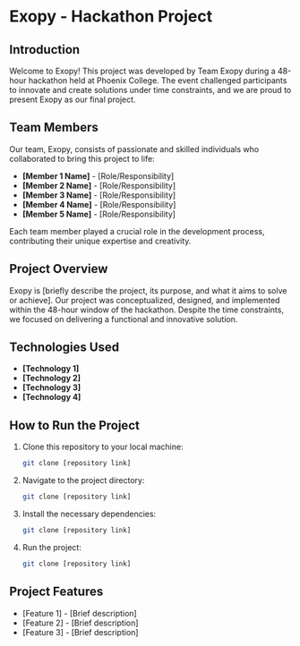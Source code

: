 # Exopy - Hackathon Project

## Introduction

Welcome to Exopy! This project was developed by Team Exopy during a 48-hour hackathon held at Phoenix College. The event challenged participants to innovate and create solutions under time constraints, and we are proud to present Exopy as our final project.

## Team Members

Our team, Exopy, consists of passionate and skilled individuals who collaborated to bring this project to life:

- **[Member 1 Name]** - [Role/Responsibility]
- **[Member 2 Name]** - [Role/Responsibility]
- **[Member 3 Name]** - [Role/Responsibility]
- **[Member 4 Name]** - [Role/Responsibility]
- **[Member 5 Name]** - [Role/Responsibility]

Each team member played a crucial role in the development process, contributing their unique expertise and creativity.

## Project Overview

Exopy is [briefly describe the project, its purpose, and what it aims to solve or achieve]. Our project was conceptualized, designed, and implemented within the 48-hour window of the hackathon. Despite the time constraints, we focused on delivering a functional and innovative solution.

## Technologies Used

- **[Technology 1]**
- **[Technology 2]**
- **[Technology 3]**
- **[Technology 4]**

## How to Run the Project

1. Clone this repository to your local machine:
   ```bash
   git clone [repository link]
   ```
2. Navigate to the project directory:
   ```bash
   git clone [repository link]
   ```
3. Install the necessary dependencies:
   ```bash
   git clone [repository link]
   ```

4. Run the project:
   ```bash
   git clone [repository link]
   ```
## Project Features
- [Feature 1] - [Brief description]
- [Feature 2] - [Brief description]
- [Feature 3] - [Brief description]
   
